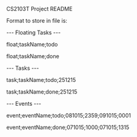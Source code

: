 CS2103T Project README

Format to store in file is:

--- Floating Tasks ---

float;taskName;todo

float;taskName;done

--- Tasks ---

task;taskName;todo;251215

task;taskName;done;251215

--- Events ---

event;eventName;todo;081015;2359;091015;0001

event;eventName;done;071015;1000;071015;1315
